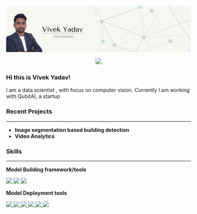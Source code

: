 ![Banner](docs/banner.png)

<p align="center">
<a href="LinkedIn profile URL">
<img src="https://img.shields.io/badge/LinkedIn-blue?style=flat&logo=linkedin&labelColor=blue">
</a>



### Hi this is Vivek Yadav!
I am a data scientist , with focus on computer vision. Currently I am working with QubitAI, a startup 

### Recent Projects
---
- **Image segmentation based building detection**
- **Video Analytics**



### Skills
---

**Model Building framework/tools**
<p align="left">

<a>
<img src="https://img.shields.io/badge/TensorFlow-FF6F00?style=for-the-badge&logo=TensorFlow&logoColor=white">
</a>

<a>
<img src="https://img.shields.io/badge/Keras-D00000?style=for-the-badge&logo=Keras&logoColor=white">
</a>


<a href="LinkedIn profile URL">
<img src="https://img.shields.io/badge/Jupyter-F37626.svg?&style=for-the-badge&logo=Jupyter&logoColor=white">
</a>
</p>

<p align="left">

**Model Deployment tools**

<a href="LinkedIn profile URL">
<img src="https://img.shields.io/badge/fastapi-109989?style=for-the-badge&logo=FASTAPI&logoColor=white">
</a>

<a href="LinkedIn profile URL">
<img src ="https://img.shields.io/badge/Flask-000000?style=for-the-badge&logo=flask&logoColor=white">
</a>

<a href="LinkedIn profile URL">
<img src="https://img.shields.io/badge/Django-092E20?style=for-the-badge&logo=django&logoColor=green">
</a>

<a href="LinkedIn profile URL">
<img src= "https://img.shields.io/badge/Docker-2CA5E0?style=for-the-badge&logo=docker&logoColor=white">
</a>

<a href="LinkedIn profile URL">
<img src="https://img.shields.io/badge/kubernetes-326ce5.svg?&style=for-the-badge&logo=kubernetes&logoColor=white">
</a>

<a href="LinkedIn profile URL">
<img src="https://img.shields.io/badge/Git-F05032?style=for-the-badge&logo=git&logoColor=white">
</a>

</p>